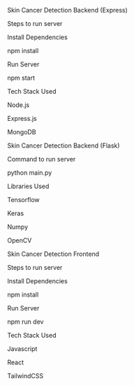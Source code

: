 
Skin Cancer Detection Backend (Express)

Steps to run server


Install Dependencies

npm install

Run Server

npm start

Tech Stack Used

Node.js

Express.js

MongoDB


Skin Cancer Detection Backend (Flask)

Command to run server


python main.py


Libraries Used

Tensorflow

Keras

Numpy

OpenCV


Skin Cancer Detection Frontend

Steps to run server


Install Dependencies

npm install


Run Server

npm run dev

Tech Stack Used

Javascript

React

TailwindCSS


